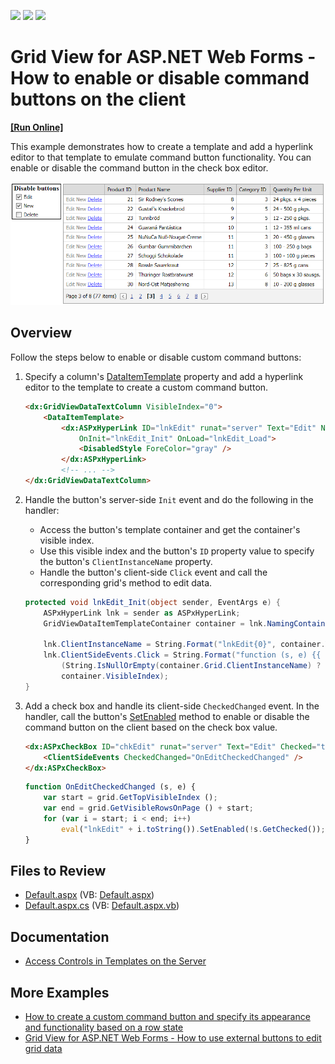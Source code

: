 <!-- default badges list -->
![](https://img.shields.io/endpoint?url=https://codecentral.devexpress.com/api/v1/VersionRange/128539980/13.1.4%2B)
[![](https://img.shields.io/badge/Open_in_DevExpress_Support_Center-FF7200?style=flat-square&logo=DevExpress&logoColor=white)](https://supportcenter.devexpress.com/ticket/details/E2345)
[![](https://img.shields.io/badge/📖_How_to_use_DevExpress_Examples-e9f6fc?style=flat-square)](https://docs.devexpress.com/GeneralInformation/403183)
<!-- default badges end -->
# Grid View for ASP.NET Web Forms - How to enable or disable command buttons on the client
<!-- run online -->
**[[Run Online]](https://codecentral.devexpress.com/128539980/)**
<!-- run online end -->

This example demonstrates how to create a template and add a hyperlink editor to that template to emulate command button functionality. You can enable or disable the command button in the check box editor.

![Enable or Disable Buttons](enableOrDisableButtons.png)

## Overview

Follow the steps below to enable or disable custom command buttons:

1. Specify a column's [DataItemTemplate](https://docs.devexpress.com/AspNet/DevExpress.Web.GridViewDataColumn.DataItemTemplate) property and add a hyperlink editor to the template to create a custom command button.

    ```aspx
    <dx:GridViewDataTextColumn VisibleIndex="0">
        <DataItemTemplate>
            <dx:ASPxHyperLink ID="lnkEdit" runat="server" Text="Edit" NavigateUrl="javascript:void(0);"
                OnInit="lnkEdit_Init" OnLoad="lnkEdit_Load">
                <DisabledStyle ForeColor="gray" />
            </dx:ASPxHyperLink>
            <!-- ... -->
    </dx:GridViewDataTextColumn>
    ```

2. Handle the button's server-side `Init` event and do the following in the handler:

   * Access the button's template container and get the container's visible index.
   * Use this visible index and the button's `ID` property value to specify the button's `ClientInstanceName` property.
   * Handle the button's client-side `Click` event and call the corresponding grid's method to edit data.

    ```csharp
    protected void lnkEdit_Init(object sender, EventArgs e) {
        ASPxHyperLink lnk = sender as ASPxHyperLink;
        GridViewDataItemTemplateContainer container = lnk.NamingContainer as GridViewDataItemTemplateContainer;

        lnk.ClientInstanceName = String.Format("lnkEdit{0}", container.VisibleIndex);
        lnk.ClientSideEvents.Click = String.Format("function (s, e) {{ {0}.StartEditRow ({1}); }}",
            (String.IsNullOrEmpty(container.Grid.ClientInstanceName) ? container.Grid.ClientID : container.Grid.ClientInstanceName),
            container.VisibleIndex);
    }
    ```

3. Add a check box and handle its client-side `CheckedChanged` event. In the handler, call the button's [SetEnabled](https://docs.devexpress.com/AspNet/js-ASPxClientEditBase.SetEnabled(value)) method to enable or disable the command button on the client based on the check box value.

    ```aspx
    <dx:ASPxCheckBox ID="chkEdit" runat="server" Text="Edit" Checked="true">
        <ClientSideEvents CheckedChanged="OnEditCheckedChanged" />
    </dx:ASPxCheckBox>
    ```

    ```js
    function OnEditCheckedChanged (s, e) {
        var start = grid.GetTopVisibleIndex ();
        var end = grid.GetVisibleRowsOnPage () + start;
        for (var i = start; i < end; i++)
            eval("lnkEdit" + i.toString()).SetEnabled(!s.GetChecked());
    }
    ```

## Files to Review

* [Default.aspx](./CS/WebSite/Default.aspx) (VB: [Default.aspx](./VB/WebSite/Default.aspx))
* [Default.aspx.cs](./CS/WebSite/Default.aspx.cs) (VB: [Default.aspx.vb](./VB/WebSite/Default.aspx.vb))

## Documentation

* [Access Controls in Templates on the Server](https://docs.devexpress.com/AspNet/403575/common-concepts/access-controls-in-templates-on-the-server)

## More Examples

* [How to create a custom command button and specify its appearance and functionality based on a row state](https://github.com/DevExpress-Examples/how-to-create-a-custom-command-button-with-the-appearance-and-action-depending-on-a-row-state-e1246)
* [Grid View for ASP.NET Web Forms - How to use external buttons to edit grid data](https://github.com/DevExpress-Examples/aspxgridview-use-external-buttons-to-edit-records)
